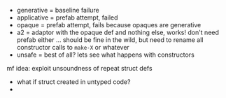 
- generative = baseline failure
- applicative = prefab attempt, failed
- opaque = prefab attempt, fails because opaques are generative
- a2 = adaptor with the opaque def and nothing else, works!
  don't need prefab either
  ... should be fine in the wild,
      but need to rename all constructor calls to `make-X` or whatever
- unsafe = best of all? lets see what happens with constructors

mf idea: exploit unsoundness of repeat struct defs
- what if struct created in untyped code?
- 



